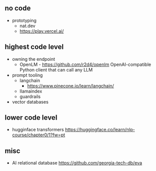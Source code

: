 
## no code

- prototyping
	- nat.dev
	- https://play.vercel.ai/

## highest code level

- owning the endpoint
	- OpenLM - https://github.com/r2d4/openlm OpenAI-compatible Python client that can call any LLM
- prompt tooling
	- langchain
		- https://www.pinecone.io/learn/langchain/
	- llamaindex
	- guardrails 
- vector databases

## lower code level

- hugginface transformers https://huggingface.co/learn/nlp-course/chapter0/1?fw=pt


## misc

- AI relational database https://github.com/georgia-tech-db/eva